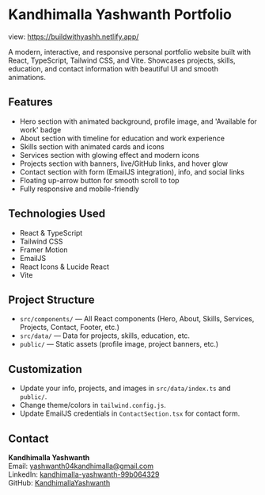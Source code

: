 # Kandhimalla Yashwanth Portfolio
view: https://buildwithyashh.netlify.app/

A modern, interactive, and responsive personal portfolio website built with React, TypeScript, Tailwind CSS, and Vite. Showcases projects, skills, education, and contact information with beautiful UI and smooth animations.

## Features
- Hero section with animated background, profile image, and 'Available for work' badge
- About section with timeline for education and work experience
- Skills section with animated cards and icons
- Services section with glowing effect and modern icons
- Projects section with banners, live/GitHub links, and hover glow
- Contact section with form (EmailJS integration), info, and social links
- Floating up-arrow button for smooth scroll to top
- Fully responsive and mobile-friendly

## Technologies Used
- React & TypeScript
- Tailwind CSS
- Framer Motion
- EmailJS
- React Icons & Lucide React
- Vite


## Project Structure
- `src/components/` — All React components (Hero, About, Skills, Services, Projects, Contact, Footer, etc.)
- `src/data/` — Data for projects, skills, education, etc.
- `public/` — Static assets (profile image, project banners, etc.)

## Customization
- Update your info, projects, and images in `src/data/index.ts` and `public/`.
- Change theme/colors in `tailwind.config.js`.
- Update EmailJS credentials in `ContactSection.tsx` for contact form.

## Contact
**Kandhimalla Yashwanth**  
Email: yashwanth04kandhimalla@gmail.com  
LinkedIn: [kandhimalla-yashwanth-99b064329](https://www.linkedin.com/in/kandhimalla-yashwanth-99b064329/)  
GitHub: [KandhimallaYashwanth](https://github.com/KandhimallaYashwanth)
